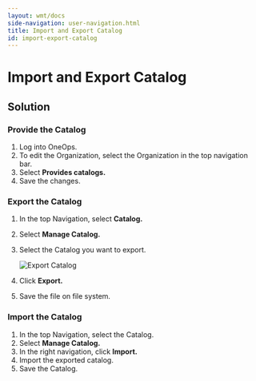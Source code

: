 ```yaml
---
layout: wmt/docs
side-navigation: user-navigation.html
title: Import and Export Catalog
id: import-export-catalog
---
```


# Import and Export Catalog

## Solution

### Provide the Catalog


1. Log into OneOps.
2. To edit the Organization, select the Organization in the top navigation bar.
3. Select **Provides catalogs.**
4. Save the changes.

### Export the Catalog


1. In the top Navigation, select **Catalog.**
2. Select **Manage Catalog.**
3. Select the Catalog you want to export.

    ![Export Catalog](/assets/docs/local/images/export-catalog.png)

4. Click **Export.**
5. Save the file on file system.

### Import the Catalog


1. In the top Navigation, select the Catalog.
2. Select **Manage Catalog.**
3. In the right navigation, click **Import.**
4. Import the exported catalog.
5. Save the Catalog.
